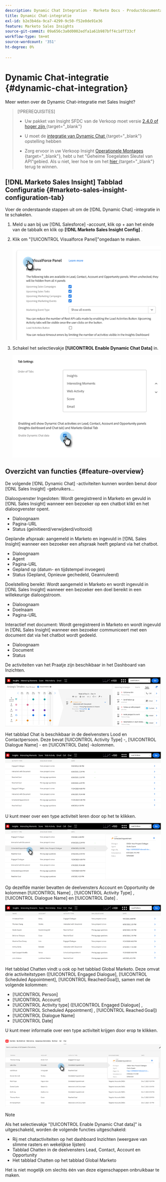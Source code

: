 ```yaml
---
description: Dynamic Chat Integration - Marketo Docs - Productdocumentatie
title: Dynamic Chat-integratie
exl-id: b2e3b4da-9ca7-4299-9c50-f52e0de91e36
feature: Marketo Sales Insights
source-git-commit: 09a656c3a0d0002edfa1a61b987bff4c1dff33cf
workflow-type: tm+mt
source-wordcount: '351'
ht-degree: 0%

---
```


# Dynamic Chat-integratie {#dynamic-chat-integration}

Meer weten over de Dynamic Chat-integratie met Sales Insight?

>[!PREREQUISITES]
>
>* Uw pakket van Insight SFDC van de Verkoop moet versie [ 2.4.0 of hoger zijn ](/help/marketo/product-docs/marketo-sales-insight/msi-for-salesforce/upgrading/upgrading-your-msi-package.md){target="_blank"}
>
>* U moet de [ integratie van Dynamic Chat ](/help/marketo/product-docs/demand-generation/dynamic-chat/dynamic-chat-overview.md){target="_blank"} opstelling hebben
>
>* Zorg ervoor in uw Verkoop Insight [ Operationele Montages ](/help/marketo/product-docs/marketo-sales-insight/msi-for-salesforce/configuration/marketo-sales-insight-configuration-tab-in-salesforce.md#operational-settings){target="_blank"}, hebt u het &quot;Geheime Toegelaten Sleutel van API&quot;gebied. Als u niet, leer hoe te om het [ hier ](/help/marketo/product-docs/marketo-sales-insight/msi-for-salesforce/configuration/configure-marketo-sales-insight-in-salesforce-enterprise-unlimited.md#configure-sales-insight-in-marketo){target="_blank"} terug te winnen.

## [!DNL Marketo Sales Insight] Tabblad Configuratie {#marketo-sales-insight-configuration-tab}

Voer de onderstaande stappen uit om de [!DNL Dynamic Chat] -integratie in te schakelen.

1. Meld u aan bij uw [!DNL Salesforce] -account, klik op + aan het einde van de tabbalk en klik op **[!DNL Marketo Sales Insight Config]** .

1. Klik om &quot;[!UICONTROL Visualforce Panel]&quot;ongedaan te maken.

   ![](assets/dynamic-chat-integration-1.png)

1. Schakel het selectievakje **[!UICONTROL Enable Dynamic Chat Data]** in.

   ![](assets/dynamic-chat-integration-2.png)

## Overzicht van functies {#feature-overview}

De volgende [!DNL Dynamic Chat] -activiteiten kunnen worden benut door [!DNL Sales Insight] -gebruikers...

Dialoogvenster Ingesloten: Wordt geregistreerd in Marketo en gevuld in [!DNL Sales Insight] wanneer een bezoeker op een chatbot klikt en het dialoogvenster opent.

* Dialoognaam
* Pagina-URL
* Status (geïnitieerd/verwijderd/voltooid)

Geplande afspraak: aangemeld in Marketo en ingevuld in [!DNL Sales Insight] wanneer een bezoeker een afspraak heeft gepland via het chatbot.

* Dialoognaam
* Agent
* Pagina-URL
* Gepland op (datum- en tijdstempel invoegen)
* Status (Gepland, Opnieuw gechedeld, Geannuleerd)

Doelstelling bereikt: Wordt aangemeld in Marketo en wordt ingevuld in [!DNL Sales Insight] wanneer een bezoeker een doel bereikt in een willekeurige dialoogstroom.

* Dialoognaam
* Doelnaam
* Pagina-URL

Interactief met document: Wordt geregistreerd in Marketo en wordt ingevuld in [!DNL Sales Insight] wanneer een bezoeker communiceert met een document dat via het chatbot wordt gedeeld.

* Dialoognaam
* Document
* Status

De activiteiten van het Praatje zijn beschikbaar in het Dashboard van Inzichten.

![](assets/dynamic-chat-integration-3.png)

Het tabblad Chat is beschikbaar in de deelvensters Lood en Contactpersoon. Deze bevat [!UICONTROL Activity Type] -, [!UICONTROL Dialogue Name] - en [!UICONTROL Date] -kolommen.

![](assets/dynamic-chat-integration-4.png)

U kunt meer over een type activiteit leren door op het te klikken.

![](assets/dynamic-chat-integration-5.png)

Op dezelfde manier bevatten de deelvensters Account en Opportunity de kolommen [!UICONTROL Name] , [!UICONTROL Activity Type] , [!UICONTROL Dialogue Name] en [!UICONTROL Date] .

![](assets/dynamic-chat-integration-6.png)

Het tabblad Chatten vindt u ook op het tabblad Global Marketo. Deze omvat drie activiteitstypen ([!UICONTROL Engaged Dialogue], [!UICONTROL Scheduled Appointment], [!UICONTROL Reached Goal]), samen met de volgende kolommen:

* [!UICONTROL Person]
* [!UICONTROL Account]
* [!UICONTROL Activity type] ([!UICONTROL Engaged Dialogue] , [!UICONTROL Scheduled Appointment] , [!UICONTROL Reached Goal])
* [!UICONTROL Dialogue Name]
* [!UICONTROL Date]

U kunt meer informatie over een type activiteit krijgen door erop te klikken.

![](assets/dynamic-chat-integration-7.png)

>[!NOTE]
>
>Als het selectievakje &quot;[!UICONTROL Enable Dynamic Chat data]&quot; is uitgeschakeld, worden de volgende functies uitgeschakeld:
>
>* Rij met chatactiviteiten op het dashboard Inzichten (weergave van slimme rasters en wekelijkse lijsten)
>* Tabblad Chatten in de deelvensters Lead, Contact, Account en Opportunity
>* Het tabblad Chatten op het tabblad Global Marketo
>
>Het is niet mogelijk om slechts één van deze eigenschappen onbruikbaar te maken.
